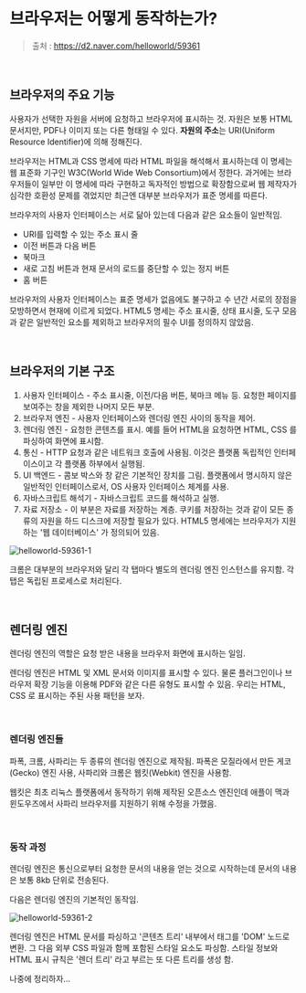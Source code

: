 # 브라우저는 어떻게 동작하는가?

> 출처 : https://d2.naver.com/helloworld/59361

<br/>

## 브라우저의 주요 기능

사용자가 선택한 자원을 서버에 요청하고 브라우저에 표시하는 것. 자원은 보통 HTML 문서지만, PDF나 이미지 또는 다른 형태일 수 있다. **자원의 주소**는 URI(Uniform Resource Identifier)에 의해 정해진다.

브라우저는 HTML과 CSS 명세에 따라 HTML 파일을 해석해서 표시하는데 이 명세는 웹 표준화 기구인 W3C(World Wide Web Consortium)에서 정한다. 과거에는 브라우저들이 일부만 이 명세에 따라 구현하고 독자적인 방법으로 확장함으로써 웹 제작자가 심각한 호환성 문제를 겪었지만 최근엔 대부분 브라우저가 표준 명세를 따른다.

브라우저의 사용자 인터페이스는 서로 닮아 있는데 다음과 같은 요소들이 일반적임.

- URI를 입력할 수 있는 주소 표시 줄
- 이전 버튼과 다음 버튼
- 북마크
- 새로 고침 버튼과 현재 문서의 로드를 중단할 수 있는 정지 버튼
- 홈 버튼

브라우저의 사용자 인터페이스는 표준 명세가 없음에도 불구하고 수 년간 서로의 장점을 모방하면서 현재에 이르게 되었다. HTML5 명세는 주소 표시줄, 상태 표시줄, 도구 모음과 같은 일반적인 요소를 제외하고 브라우저의 필수 UI를 정의하지 않았음.

<br/>

## 브라우저의 기본 구조

1. 사용자 인터페이스 - 주소 표시줄, 이전/다음 버튼, 북마크 메뉴 등. 요청한 페이지를 보여주는 창을 제외한 나머지 모든 부분.
2. 브라우저 엔진 - 사용자 인터페이스와 렌더링 엔진 사이의 동작을 제어.
3. 렌더링 엔진 - 요청한 콘텐츠를 표시. 예를 들어 HTML을 요청하면 HTML, CSS 를 파싱하여 화면에 표시함.
4. 통신 - HTTP 요청과 같은 네트워크 호출에 사용됨. 이것은 플랫폼 독립적인 인터페이스이고 각 플랫폼 하부에서 실행됨.
5. UI 백엔드 - 콤보 박스와 창 같은 기본적인 장치를 그림. 플랫폼에서 명시하지 않은 일반적인 인터페이스로서, OS 사용자 인터페이스 체계를 사용.
6. 자바스크립트 해석기 - 자바스크립트 코드를 해석하고 실행.
7. 자료 저장소 - 이 부분은 자료를 저장하는 계층. 쿠키를 저장하는 것과 같이 모든 종류의 자원을 하드 디스크에 저장할 필요가 있다. HTML5 명세에는 브라우저가 지원하는 '웹 데이터베이스' 가 정의되어 있음.

![helloworld-59361-1](https://user-images.githubusercontent.com/59427983/112258031-23a04600-8ca9-11eb-8cd9-cf56d9d10ff5.png)

크롬은 대부분의 브라우저와 달리 각 탭마다 별도의 렌더링 엔진 인스턴스를 유지함. 각 탭은 독립된 프로세스로 처리된다.

<br/>

## 렌더링 엔진

렌더링 엔진의 역할은 요청 받은 내용을 브라우저 화면에 표시하는 일임.

렌더링 엔진은 HTML 및 XML 문서와 이미지를 표시할 수 있다. 물론 플러그인이나 브라우저 확장 기능을 이용해 PDF와 같은 다른 유형도 표시할 수 있음. 우리는 HTML, CSS 로 표시하는 주된 사용 패턴을 보자.

<br/>

### 렌더링 엔진들

파폭, 크롬, 사파리는 두 종류의 렌더링 엔진으로 제작됨. 파폭은 모질라에서 만든 게코(Gecko) 엔진 사용, 사파리와 크롬은 웹킷(Webkit) 엔진을 사용함.

웹킷은 최초 리눅스 플랫폼에서 동작하기 위해 제작된 오픈소스 엔진인데 애플이 맥과 윈도우즈에서 사파리 브라우저를 지원하기 위해 수정을 가했음.

<br/>

### 동작 과정

렌더링 엔진은 통신으로부터 요청한 문서의 내용을 얻는 것으로 시작하는데 문서의 내용은 보통 8kb 단위로 전송된다.

다음은 렌더링 엔진의 기본적인 동작임.

![helloworld-59361-2](https://user-images.githubusercontent.com/59427983/112258371-bc36c600-8ca9-11eb-9bdb-8aed8622d53e.png)

렌더링 엔진은 HTML 문서를 파싱하고 '콘텐츠 트리' 내부에서 태그를 'DOM' 노드로 변환. 그 다음 외부 CSS 파일과 함께 포함된 스타일 요소도 파싱함. 스타일 정보와 HTML 표시 규칙은 '렌더 트리' 라고 부르는 또 다른 트리를 생성 함.

나중에 정리하자...